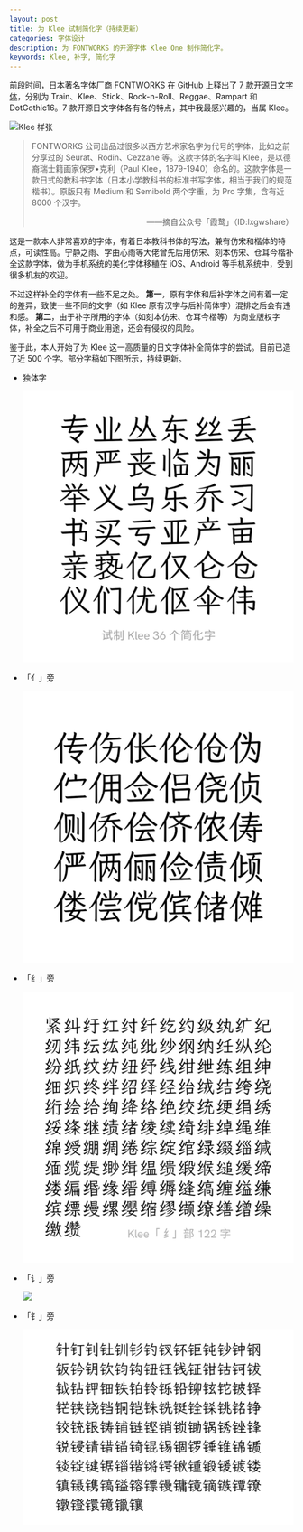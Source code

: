 ```yaml
---
layout: post
title: 为 Klee 试制简化字（持续更新）
categories: 字体设计
description: 为 FONTWORKS 的开源字体 Klee One 制作简化字。
keywords: Klee, 补字, 简化字
---
```


前段时间，日本著名字体厂商 FONTWORKS 在 GitHub 上释出了 [7 款开源日文字体](https://github.com/fontworks-fonts)，分别为 Train、Klee、Stick、Rock-n-Roll、Reggae、Rampart 和 DotGothic16。7 款开源日文字体各有各的特点，其中我最感兴趣的，当属 Klee。

![Klee 样张](https://github.com/fontworks-fonts/Klee/raw/master/image_Klee-SemiBold.png)

> FONTWORKS 公司出品过很多以西方艺术家名字为代号的字体，比如之前分享过的 Seurat、Rodin、Cezzane 等。这款字体的名字叫 Klee，是以德裔瑞士籍画家保罗•克利（Paul Klee，1879-1940）命名的。这款字体是一款日式的教科书字体（日本小学教科书的标准书写字体，相当于我们的规范楷书）。原版只有 Medium 和 Semibold 两个字重，为 Pro 字集，含有近 8000 个汉字。
>
> <div align="right">——摘自公众号「霞鹜」（ID:lxgwshare）

这是一款本人非常喜欢的字体，有着日本教科书体的写法，兼有仿宋和楷体的特点，可读性高。宁静之雨、字由心雨等大佬曾先后用仿宋、刻本仿宋、仓耳今楷补全这款字体，做为手机系统的美化字体移稙在 iOS、Android 等手机系统中，受到很多机友的欢迎。

不过这样补全的字体有一些不足之处。 **第一**，原有字体和后补字体之间有着一定的差异，致使一些不同的文字（如 Klee 原有汉字与后补简体字）混排之后会有违和感。 **第二**，由于补字所用的字体（如刻本仿宋、仓耳今楷等）为商业版权字体，补全之后不可用于商业用途，还会有侵权的风险。

鉴于此，本人开始了为 Klee 这一高质量的日文字体补全简体字的尝试。目前已造了近 500 个字。部分字稿如下图所示，持续更新。

- 独体字

  ![](\images\posts\klee-simpchin\klee-simpchin-single.png)

- 「亻」旁

  ![](\images\posts\klee-simpchin\klee-simpchin-person.png)

- 「纟」旁

  ![](\images\posts\klee-simpchin\klee-simpchin-silk.png)

- 「讠」旁

  ![](\images\posts\klee-simpchin\klee-simpchin-speech.png)

- 「钅」旁

  ![](\images\posts\klee-simpchin\klee-simpchin-metal.png)
